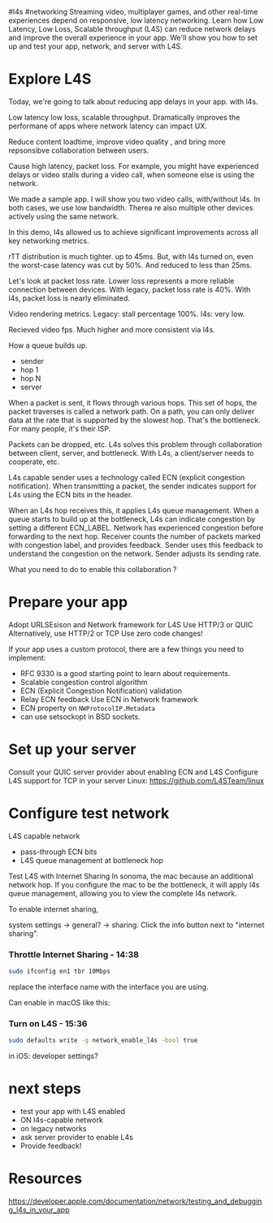 #l4s #networking 
Streaming video, multiplayer games, and other real-time experiences depend on responsive, low latency networking. Learn how Low Latency, Low Loss, Scalable throughput (L4S) can reduce network delays and improve the overall experience in your app. We'll show you how to set up and test your app, network, and server with L4S.

# Explore L4S

Today, we're going to talk about reducing app delays in your app.  with l4s.

Low latency low loss, scalable throughput.  Dramatically improves the performane of apps where network latency can impact UX.

Reduce content loadtime, improve video quality , and bring more repsonsibve collaboration between users.

Cause high latency, packet loss.  For example, you might have experienced delays or video stalls during a video call, when someone else is using the network.

We made a sample app.  I will show you two video calls, with/without l4s.  In both cases, we use low bandwidth.  Therea re also multiple other devices actively using the same network.

In this demo, l4s allowed us to achieve significant improvements across all key networking metrics.

rTT distribution is much tighter.  up to 45ms.  But, with l4s turned on, even the worst-case latency was cut by 50%.  And reduced to less than 25ms.

Let's look at packet loss rate.  Lower loss represents a more reliable connection between devices.  With legacy, packet loss rate is 40%.  With l4s, packet loss is nearly eliminated.

Video rendering metrics.  Legacy: stall percentage 100%.  l4s: very low.

Recieved video fps.  Much higher and more consistent via l4s.  

How a queue builds up.
* sender
* hop 1
* hop N
* server

When a packet is sent, it flows through various hops.  This set of hops, the packet traverses is called a network path.  On a path, you can only deliver data at the rate that is supported by the slowest hop.  That's the bottleneck. For many people, it's their ISP.  

Packets can be dropped, etc.  L4s solves this problem through collaboration between client, server, and bottleneck.  With L4s, a client/server needs to cooperate, etc.

L4s capable sender uses a technology called ECN (explicit congestion notification).  When transmitting a packet, the sender indicates support for L4s using the ECN bits in the header.

When an L4s hop receives this, it applies L4s queue management.  When a queue starts to build up at the bottleneck, L4s can indicate congestion by setting a different ECN_LABEL.  Network has experienced congestion before forwarding to the next hop.  Receiver counts the number of packets marked with congestion label, and provides feedback.  Sender uses this feedback to understand the congestion on the network.  Sender adjusts its sending rate.

What you need to do to enable this collaboration ?




# Prepare your app
Adopt URLSEsison and Network framework for L4S
Use HTTP/3 or QUIC
Alternatively, use HTTP/2 or TCP
Use zero code changes!

If your app uses a custom protocol, there are a few things you need to implement:
* RFC 9330 is a good starting point to learn about requirements.
* Scalable congestion control algorithm
* ECN (Explicit Congestion Notification) validation
* Relay ECN feedback
Use ECN in Network framework
* ECN property on `NWProtocolIP.Metadata`
* can use setsockopt in BSD sockets.
# Set up your server
Consult your QUIC server provider about enabling ECN and L4S
Configure L4S support for TCP in your server
Linux: https://github.com/L4STeam/linux

# Configure test network
L4S capable network
* pass-through ECN bits
* L4S queue management at bottleneck hop

Test L4S with Internet Sharing
In sonoma, the mac because an additional network hop.  If you configure the mac to be the bottleneck, it will apply l4s queue management, allowing you to view the complete l4s network.

To enable internet sharing,

system settings -> general? -> sharing.  Click the info button next to "internet sharing".  

### Throttle Internet Sharing - 14:38
```bash
sudo ifconfig en1 tbr 10Mbps
```

replace the interface name with the interface you are using.  

Can enable in macOS like this:


### Turn on L4S - 15:36
```bash
sudo defaults write -g network_enable_l4s -bool true
```

in iOS: developer settings?  

# next steps
* test your app with L4S enabled
* ON l4s-capable network
* on legacy networks
* ask server provider to enable L4s
* Provide feedback!


# Resources
https://developer.apple.com/documentation/network/testing_and_debugging_l4s_in_your_app
